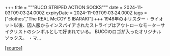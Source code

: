+++
title = """BUCO STRIPED ACTION SOCKS"""
date = 2024-11-03T09:03:24.000Z
expiryDate = 2024-11-03T09:03:24.000Z
tags = ["clothes","The REAL McCOY'S IBARAKI"]
+++
1948年のホリスター・ライオット以後、囚人服からインスパイアされたストライプはアウトローなモーターサイクリストのシンボルとして好まれている。 BUCOのロゴが入ったオリジナルソックス。 ・マ...

[[source]](https://the-realmccoys.ocnk.net/product/1372)
